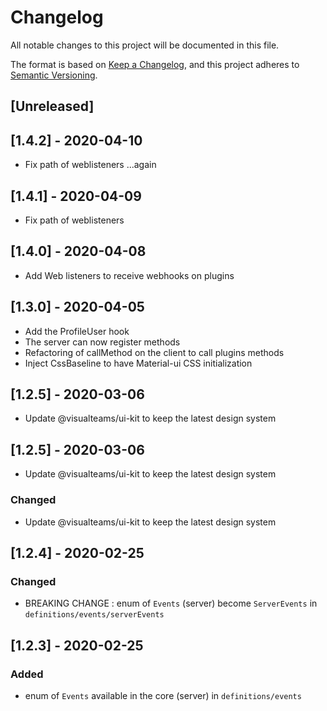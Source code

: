 # Changelog

All notable changes to this project will be documented in this file.

The format is based on [Keep a Changelog](https://keepachangelog.com/en/1.0.0/),
and this project adheres to [Semantic Versioning](https://semver.org/spec/v2.0.0.html).

## [Unreleased]

## [1.4.2] - 2020-04-10

- Fix path of weblisteners ...again 

## [1.4.1] - 2020-04-09

- Fix path of weblisteners

## [1.4.0] - 2020-04-08

- Add Web listeners to receive webhooks on plugins

## [1.3.0] - 2020-04-05

- Add the ProfileUser hook
- The server can now register methods
- Refactoring of callMethod on the client to call plugins methods
- Inject CssBaseline to have Material-ui CSS initialization

## [1.2.5] - 2020-03-06

- Update @visualteams/ui-kit to keep the latest design system

## [1.2.5] - 2020-03-06

- Update @visualteams/ui-kit to keep the latest design system

### Changed

- Update @visualteams/ui-kit to keep the latest design system

## [1.2.4] - 2020-02-25

### Changed

- BREAKING CHANGE : enum of `Events` (server) become `ServerEvents` in `definitions/events/serverEvents`

## [1.2.3] - 2020-02-25

### Added

- enum of `Events` available in the core (server) in `definitions/events`
